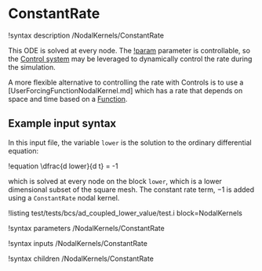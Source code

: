 # ConstantRate

!syntax description /NodalKernels/ConstantRate

This ODE is solved at every node.
The [!param](/NodalKernels/ConstantRate/rate) parameter is controllable, so the [Control system](syntax/Controls/index.md) may be leveraged to dynamically control the rate during the simulation.

A more flexible alternative to controlling the rate with Controls is to use a [UserForcingFunctionNodalKernel.md] which has a rate that depends on space and time based on a [Function](syntax/Functions/index.md).

## Example input syntax

In this input file, the variable `lower` is the solution to the ordinary differential equation:

!equation
\dfrac{d lower}{d t} = -1

which is solved at every node on the block `lower`, which is a lower
dimensional subset of the square mesh. The constant rate term, $-1$ is
added using a `ConstantRate` nodal kernel.

!listing test/tests/bcs/ad_coupled_lower_value/test.i block=NodalKernels

!syntax parameters /NodalKernels/ConstantRate

!syntax inputs /NodalKernels/ConstantRate

!syntax children /NodalKernels/ConstantRate
